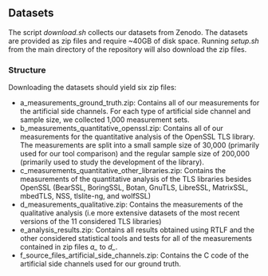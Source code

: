 ## Datasets
The script *download.sh* collects our datasets from Zenodo. The datasets are provided as zip files and require ~40GB of disk space. Running *setup.sh* from the main directory of the repository will also download the zip files.

### Structure
Downloading the datasets should yield six zip files:
- a_measurements_ground_truth.zip: Contains all of our measurements for the artificial side channels. For each type of artificial side channel and sample size, we collected 1,000 measurement sets.
- b_measurements_quantitative_openssl.zip: Contains all of our measurements for the quantitative analysis of the OpenSSL TLS library. The measurements are split into a small sample size of 30,000 (primarily used for our tool comparison) and the regular sample size of 200,000 (primarily used to study the development of the library).
- c_measurements_quantitative_other_libraries.zip: Contains the measurements of the quantitative analysis of the TLS libraries besides OpenSSL (BearSSL, BoringSSL, Botan, GnuTLS, LibreSSL, MatrixSSL, mbedTLS, NSS, tlslite-ng, and wolfSSL)
- d_measurements_qualitative.zip: Contains the measurements of the qualitative analysis (i.e more extensive datasets of the most recent versions of the 11 considered TLS libraries)
- e_analysis_results.zip: Contains all results obtained using RTLF and the other considered statistical tools and tests for all of the measurements contained in zip files *a_* to *d_*.
- f_source_files_artificial_side_channels.zip: Contains the C code of the artificial side channels used for our ground truth. 